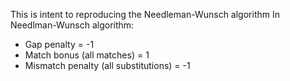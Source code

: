 This is intent to reproducing the Needleman-Wunsch algorithm
In Needlman-Wunsch algorithm: 
- Gap penalty = -1
- Match bonus (all matches) = 1
- Mismatch penalty (all substitutions) = -1
